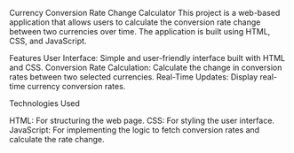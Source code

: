 Currency Conversion Rate Change Calculator
This project is a web-based application that allows users to calculate the conversion rate change between two currencies over time. The application is built using HTML, CSS, and JavaScript.

Features
User Interface: Simple and user-friendly interface built with HTML and CSS.
Conversion Rate Calculation: Calculate the change in conversion rates between two selected currencies.
Real-Time Updates: Display real-time currency conversion rates.

Technologies Used

HTML: For structuring the web page.
CSS: For styling the user interface.
JavaScript: For implementing the logic to fetch conversion rates and calculate the rate change.
